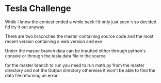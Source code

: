 # Tesla Challenge


While I know the contest ended a while back i'd only just seen it so decided i'd try it out anyway

There are two bracnches the master containing source code and the most recent version containing a web version and exe

Under the master branch data can be inputted either through python's console or through the tesla.data file in the source

for the master branch to run you need to run math.py from the master directory and not the Output directory otherwise it won't be able to find the data file returning an error